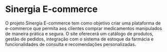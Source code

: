 # Sinergia E-commerce
O projeto Sinergia E-commerce tem como objetivo criar uma plataforma de e-commerce que permita aos clientes comprar medicamentos manipulados de maneira prática e segura. O site oferecerá um catálogo de produtos, gestão de pedidos, integração com o sistema de estoque da farmácia e funcionalidades de consulta e recomendações personalizadas.
